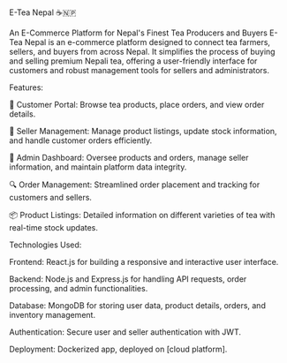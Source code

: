 E-Tea Nepal ☕🇳🇵

An E-Commerce Platform for Nepal's Finest Tea Producers and Buyers
E-Tea Nepal is an e-commerce platform designed to connect tea farmers, sellers, and buyers from across Nepal. It simplifies the process of buying and selling premium Nepali tea, offering a user-friendly interface for customers and robust management tools for sellers and administrators.


Features:

🛒 Customer Portal: Browse tea products, place orders, and view order details.

🏪 Seller Management: Manage product listings, update stock information, and handle customer orders efficiently.

🔧 Admin Dashboard: Oversee products and orders, manage seller information, and maintain platform data integrity.

🔍 Order Management: Streamlined order placement and tracking for customers and sellers.

📦 Product Listings: Detailed information on different varieties of tea with real-time stock updates.

Technologies Used:

Frontend: React.js for building a responsive and interactive user interface.

Backend: Node.js and Express.js for handling API requests, order processing, and admin functionalities.

Database: MongoDB for storing user data, product details, orders, and inventory management.

Authentication: Secure user and seller authentication with JWT.

Deployment: Dockerized app, deployed on [cloud platform].


